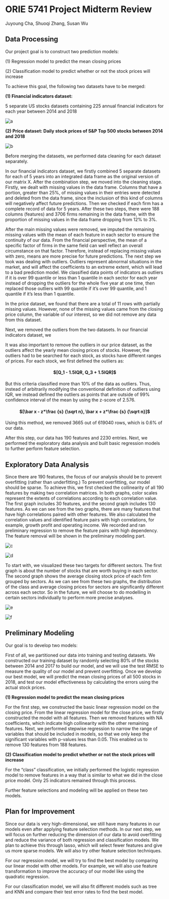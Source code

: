 # ORIE 5741 Project Midterm Review

Juyoung Cha, Shuoqi Zhang, Susan Wu

## Data Processing

Our project goal is to construct two prediction models:

(1) Regression model to predict the mean closing prices

(2) Classification model to predict whether or not the stock prices will increase

To achieve this goal, the following two datasets have to be merged:

**(1) Financial indicators dataset:**

5 separate US stocks datasets containing 225 annual financial indicators for each year between 2014 and 2018


![a](6.png)

**(2) Price dataset: Daily stock prices of S&P Top 500 stocks between 2014 and 2018**


![b](7.jpeg)

Before merging the datasets, we performed data cleaning for each dataset separately.

In our financial indicators dataset, we firstly combined 5 separate datasets for each of 5 years into an integrated data frame as the original version of our matrix X. After the combination step, we moved into the cleaning stage. Firstly, we dealt with missing values in the data frame. Columns that have a portion, greater than 25%, of missing values in their entries were detected and deleted from the data frame, since the inclusion of this kind of columns will negatively affect future predictions. Then we checked if each firm has a complete record of data for 5 years. After these two steps, there were 188 columns (features) and 3706 firms remaining in the data frame, with the proportion of missing values in the data frame dropping from 12% to 3%. 

After the main missing values were removed, we imputed the remaining missing values with the mean of each feature in each sector to ensure the continuity of our data. From the financial perspective, the mean of a specific factor of firms in the same field can well reflect an overall circumstance on that factor. Therefore, instead of replacing missing values with zero, means are more precise for future predictions. The next step we took was dealing with outliers. Outliers represent abnormal situations in the market, and will affect the coefficients to an extreme extent, which will lead to a bad prediction model. We classified data points of indicators as outliers if it is over 99 quantile or less than 1 quantile in each sector for each year instead of dropping the outliers for the whole five year at one time, then replaced those outliers with 99 quantile if it’s over 99 quantile, and 1 quantile if it’s less than 1 quantile. 

In the price dataset, we found that there are a total of 11 rows with partially missing values. However, none of the missing values came from the closing price column, the variable of our interest, so we did not remove any data from this dataset.

Next, we removed the outliers from the two datasets. In our financial indicators dataset, we

It was also important to remove the outliers in our price dataset, as the outliers affect the yearly mean closing prices of stocks. However, the outliers had to be searched for each stock, as stocks have different ranges of prices. For each stock, we first defined the outliers as:


<h4 align="center">$[Q_1 - 1.5IQR, Q_3 + 1.5IQR]$ </h4>

But this criteria classified more than 10% of the data as outliers. Thus, instead of arbitrarily modifying the conventional definition of outliers using IQR, we instead defined the outliers as points that are outside of 99% confidence interval of the mean by using the z-score of 2.576.

<h4 align="center">$[\bar x - z*\frac {s} {\sqrt n}, \bar x + z*\frac {s} {\sqrt n}]$</h4>

Using this method, we removed 3665 out of 619040 rows, which is 0.6% of our data.

After this step, our data has 190 features and 2230 entries. Next, we performed the exploratory data analysis and built basic regression models to further perform feature selection.


## Exploratory Data Analysis

Since there are 190 features, the focus of our analysis should be to prevent overfitting (rather than underfitting.) To prevent overfitting, our model should be sparse. To achieve this, we first checked the collinearity of all 190 features by making two correlation matrices. In both graphs, color scales represent the extents of correlations according to each correlation value. The first graph includes 30 features, and the second graph includes 130 features. As we can see from the two graphs, there are many features that have high correlations paired with other features. We also calculated the correlation values and identified feature pairs with high correlations, for example, growth profit and operating income. We recorded and ran preliminary regression to remove the feature pairs with high dependency. The feature removal will be shown in the preliminary modeling part.

![c](2.png)

![d](3.jpeg)

To start with, we visualized these two targets for different sectors. The first graph is about the number of stocks that are worth buying in each sector. The second graph shows the average closing stock price of each firm grouped by sectors. As we can see from these two graphs, the distribution of the class and average closing prices for sectors are significantly different across each sector. So in the future, we will choose to do modelling in certain sectors individually to perform more precise analyses.

![e](1.jpeg)

![f](5.jpeg)

## Preliminary Modeling

Our goal is to develop two models:

First of all, we partitioned our data into training and testing datasets. We constructed our training dataset by randomly selecting 80% of the stocks between 2014 and 2017 to build our model, and we will use the test RMSE to measure the quality of our model and prevent overfitting. Once we develop our best model, we will predict the mean closing prices of all 500 stocks in 2018, and test our model effectiveness by calculating the errors using the actual stock prices.

**(1) Regression model to predict the mean closing prices**

For the first step, we constructed the basic linear regression model on the closing price. From the linear regression model for the close price, we firstly constructed the model with all features. Then we removed features with NA coefficients, which indicate high collinearity with the other remaining features. Next, we performed stepwise regression to narrow the range of variables that should be included in models, so that we only keep the significant variables with p-values less than 0.05. This enabled us to remove 130 features from 188 features. 

**(2) Classification model to predict whether or not the stock prices will increase**

For the “class” classification, we  initially performed the logistic regression model to remove features in a way that is similar to what we did in the close price model. Only 25 indicators remained through this process.

Further feature selections and modeling will be applied on these two models.

## Plan for Improvement

Since our data is very high-dimensional, we still have many features in our models even after applying feature selection methods. In our next step, we will focus on further reducing the dimension of our data to avoid overfitting and reduce the variance of both regression and classification models. We plan to achieve this through lasso, which will select fewer features and give us more sparse models. We will also try other feature selection techniques.

For our regression model, we will try to find the best model by comparing our linear model with other models. For example, we will also use feature transformation to improve the accuracy of our model like using the quadratic regression.

For our classification model, we will also fit different models such as tree and KNN and compare their test error rates to find the best model.

